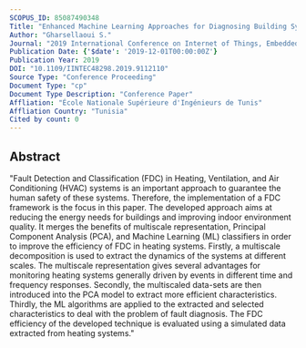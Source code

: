 ```yaml
---
SCOPUS_ID: 85087490348
Title: "Enhanced Machine Learning Approaches for Diagnosing Building Systems"
Author: "Gharsellaoui S."
Journal: "2019 International Conference on Internet of Things, Embedded Systems and Communications, IINTEC 2019 - Proceedings"
Publication Date: {'$date': '2019-12-01T00:00:00Z'}
Publication Year: 2019
DOI: "10.1109/IINTEC48298.2019.9112110"
Source Type: "Conference Proceeding"
Document Type: "cp"
Document Type Description: "Conference Paper"
Affliation: "École Nationale Supérieure d'Ingénieurs de Tunis"
Affliation Country: "Tunisia"
Cited by count: 0
---
```


## Abstract
"Fault Detection and Classification (FDC) in Heating, Ventilation, and Air Conditioning (HVAC) systems is an important approach to guarantee the human safety of these systems. Therefore, the implementation of a FDC framework is the focus in this paper. The developed approach aims at reducing the energy needs for buildings and improving indoor environment quality. It merges the benefits of multiscale representation, Principal Component Analysis (PCA), and Machine Learning (ML) classifiers in order to improve the efficiency of FDC in heating systems. Firstly, a multiscale decomposition is used to extract the dynamics of the systems at different scales. The multiscale representation gives several advantages for monitoring heating systems generally driven by events in different time and frequency responses. Secondly, the multiscaled data-sets are then introduced into the PCA model to extract more efficient characteristics. Thirdly, the ML algorithms are applied to the extracted and selected characteristics to deal with the problem of fault diagnosis. The FDC efficiency of the developed technique is evaluated using a simulated data extracted from heating systems."
